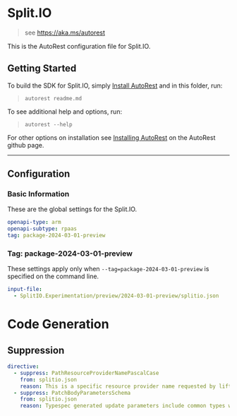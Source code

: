 # Split.IO

> see https://aka.ms/autorest

This is the AutoRest configuration file for Split.IO.

## Getting Started

To build the SDK for Split.IO, simply [Install AutoRest](https://aka.ms/autorest/install) and in this folder, run:

> `autorest readme.md`

To see additional help and options, run:

> `autorest --help`

For other options on installation see [Installing AutoRest](https://aka.ms/autorest/install) on the AutoRest github page.

---

## Configuration

### Basic Information

These are the global settings for the Split.IO.

```yaml
openapi-type: arm
openapi-subtype: rpaas
tag: package-2024-03-01-preview
```

### Tag: package-2024-03-01-preview

These settings apply only when `--tag=package-2024-03-01-preview` is specified on the command line.

```yaml $(tag) == 'package-2024-03-01-preview'
input-file:
  - SplitIO.Experimentation/preview/2024-03-01-preview/splitio.json
```
# Code Generation

## Suppression
``` yaml
directive:
  - suppress: PathResourceProviderNamePascalCase
    from: splitio.json
    reason: This is a specific resource provider name requested by liftr partner.
  - suppress: PatchBodyParametersSchema
    from: splitio.json
    reason: Typespec generated update parameters include common types which contain required properties.